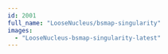 ```yaml
---
id: 2001
full_name: "LooseNucleus/bsmap-singularity"
images: 
  - "LooseNucleus-bsmap-singularity-latest"
---
```

